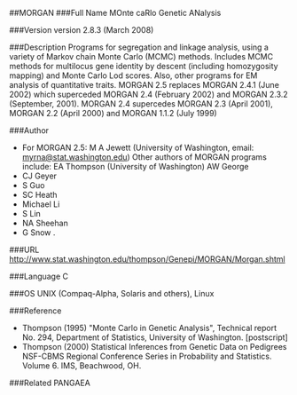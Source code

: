 ##MORGAN
###Full Name
MOnte caRlo Genetic ANalysis

###Version
version 2.8.3 (March 2008)

###Description
Programs for segregation and linkage analysis, using a variety of Markov chain Monte Carlo (MCMC) methods. Includes MCMC methods for multilocus gene identity by descent (including homozygosity mapping) and Monte Carlo Lod scores. Also, other programs for EM analysis of quantitative traits. MORGAN 2.5 replaces MORGAN 2.4.1 (June 2002) which superceded MORGAN 2.4 (February 2002) and MORGAN 2.3.2 (September, 2001). MORGAN 2.4 supercedes MORGAN 2.3 (April 2001), MORGAN 2.2 (April 2000) and MORGAN 1.1.2 (July 1999)

###Author
* For MORGAN 2.5: M A Jewett (University of Washington, email: myrna@stat.washington.edu) Other authors of MORGAN programs include: EA Thompson (University of Washington) AW George
* CJ Geyer
* S Guo
* SC Heath
* Michael Li
* S Lin
* NA Sheehan
* G Snow .

###URL
http://www.stat.washington.edu/thompson/Genepi/MORGAN/Morgan.shtml

###Language
C

###OS
UNIX (Compaq-Alpha, Solaris and others), Linux

###Reference
* Thompson (1995) "Monte Carlo in Genetic Analysis", Technical report No. 294, Department of Statistics, University of Washington. [postscript]
* Thompson (2000) Statistical Inferences from Genetic Data on Pedigrees NSF-CBMS Regional Conference Series in Probability and Statistics. Volume 6\. IMS, Beachwood, OH.

###Related
PANGAEA


